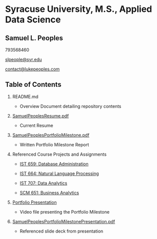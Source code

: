# Syracuse University, M.S., Applied Data Science
## Samuel L. Peoples

793568460

slpeople@syr.edu

contact@lukepeoples.com

## Table of Contents

1. README.md 
    - Overview Document detailing repository contents

2. [SamuelPeoplesResume.pdf](https://github.com/SLPeoples/MSADS_Portfolio/blob/master/SamuelPeoplesResume.pdf)
    - Current Resume

3. [SamuelPeoplesPortfolioMilestone.pdf](https://github.com/SLPeoples/MSADS_Portfolio/blob/master/SamuelPeoplesPortfolioMilestone.pdf)
    - Written Portfolio Milestone Report

4. Referenced Course Projects and Assignments
    * [IST 659: Database Administration](https://github.com/SLPeoples/MSADS_Portfolio/tree/master/IST659_DatabaseAdministration)
    
    * [IST 664: Natural Language Processing](https://github.com/SLPeoples/MSADS_Portfolio/tree/master/IST664_NaturalLanguageProcessing)
    
    * [IST 707: Data Analytics](https://github.com/SLPeoples/MSADS_Portfolio/tree/master/IST707_DataAnalytics)
   
    * [SCM 651: Business Analytics](https://github.com/SLPeoples/MSADS_Portfolio/tree/master/SCM651_BusinessAnalytics)
  
5. [Portfolio Presentation](https://github.com/SLPeoples/MSADS_Portfolio/blob/master/SamuelPeoplesPortfolioPresentation.mp4)
    - Video file presenting the Portfolio Milestone

6. [SamuelPeoplesPortfolioMilestonePresentation.pdf](https://github.com/SLPeoples/MSADS_Portfolio/blob/master/SamuelPeoplesPortfolioMilestonePresentation.pdf)
    - Referenced slide deck from presentation

